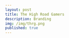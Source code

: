 ```yaml
---
layout: post
title: The High Road Gamers
description: Branding
img: /img/thrg.png
published: true 
---
```



<div class="img_row">
	<img class="col" src="{{ site.baseurl }}/img/photography/thrgblue.png"
	     alt="" title="example image"/>
	<img class="col" src="{{ site.baseurl }}/img/photography/couplewearingthrd.jpg" alt="" title="example image"/>
</div>





	
